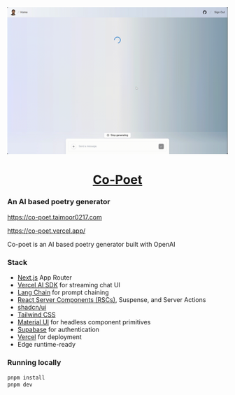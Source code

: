 <a href="https://co-poet.taimoor0217.com">
  <img alt="AI based poetry generator built with OpenAI" src="./assets/images/recording.gif">
  <h1 align="center">Co-Poet </h1>
</a>

### An AI based poetry generator
https://co-poet.taimoor0217.com

https://co-poet.vercel.app/

Co-poet is an AI based poetry generator built with OpenAI

### Stack
- [Next.js](https://nextjs.org) App Router
- [Vercel AI SDK](https://sdk.vercel.ai/docs) for streaming chat UI
- [Lang Chain](https://www.langchain.com/) for prompt chaining
- [React Server Components (RSCs)](https://react.dev), Suspense, and Server Actions
- [shadcn/ui](https://ui.shadcn.com)
- [Tailwind CSS](https://tailwindcss.com)
- [Material UI](https://radix-ui.com) for headless component primitives
- [Supabase](https://supabase.com) for authentication
- [Vercel](https://vercel.com) for deployment
- Edge runtime-ready

### Running locally
```
pnpm install
pnpm dev
```
